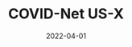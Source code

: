 ---
layout: project
date: 2022-04-01
title: COVID-Net US-X
image_url: /assets/images/warp_example_base.jpg
show_in_home: True
description: Enhanced Deep Neural Network for Detection of COVID-19 Patient Cases from Convex Ultrasound Imaging Through Extended Linear-Convex Ultrasound Augmentation Learning
links:
  - {name: Paper, url: https://arxiv.org/abs/2204.13851}

number: 9
---